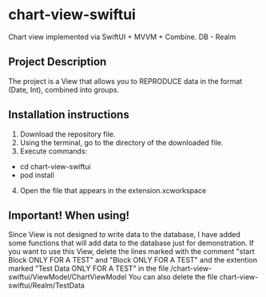 # chart-view-swiftui
Chart view implemented via SwiftUI + MVVM + Combine. DB - Realm

## Project Description
The project is a View that allows you to REPRODUCE data in the format (Date, Int), combined into groups.

## Installation instructions
1. Download the repository file. 
2. Using the terminal, go to the directory of the downloaded file. 
3. Execute commands:
  - cd chart-view-swiftui 
  - pod install
4. Open the file that appears in the extension.xcworkspace

## Important! When using!
Since View is not designed to write data to the database, I have added some functions that will add data to the database just for demonstration. If you want to use this View, delete the lines marked with the comment "start Block ONLY FOR A TEST" and "Block ONLY FOR A TEST" and the extention marked "Test Data ONLY FOR A TEST" in the file /chart-view-swiftui/ViewModel/ChartViewModel
You can also delete the file chart-view-swiftui/Realm/TestData
